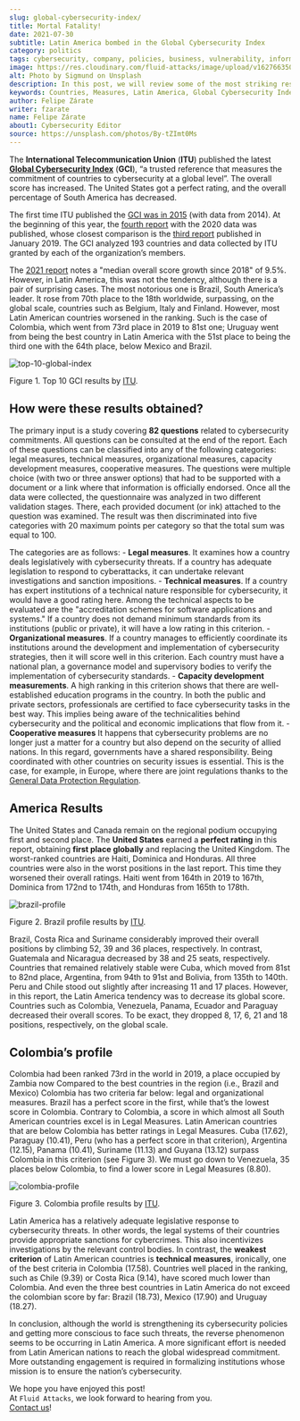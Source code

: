 ```yaml
---
slug: global-cybersecurity-index/
title: Mortal Fatality!
date: 2021-07-30
subtitle: Latin America bombed in the Global Cybersecurity Index
category: politics
tags: cybersecurity, company, policies, business, vulnerability, information
image: https://res.cloudinary.com/fluid-attacks/image/upload/v1627663508/blog/global-cybersecurity-index/cover-global-cybersecurity-index_bwb3ld.webp
alt: Photo by Sigmund on Unsplash
description: In this post, we will review some of the most striking results of the Global Cybersecurity Index. And we will see, particularly, where Latin America failed.
keywords: Countries, Measures, Latin America, Global Cybersecurity Index, Cybersecurity, Ethical Hacking, Pentesting
author: Felipe Zárate
writer: fzarate
name: Felipe Zárate
about1: Cybersecurity Editor
source: https://unsplash.com/photos/By-tZImt0Ms
---
```


The **International Telecommunication Union** (**ITU**) published the
latest [**Global Cybersecurity
Index**](https://www.itu.int/en/ITU-D/Cybersecurity/Pages/global-cybersecurity-index.aspx)
(**GCI**), “a trusted reference that measures the commitment of
countries to cybersecurity at a global level”. The overall score has
increased. The United States got a perfect rating, and the overall
percentage of South America has decreased.

The first time ITU published the [GCI was
in 2015](https://www.itu.int/pub/D-STR-SECU-2015) (with data from 2014).
At the beginning of this year, the [fourth
report](https://www.itu.int/epublications/publication/global-cybersecurity-index-2020/en/)
with the 2020 data was published, whose closest comparison is the [third
report](https://www.itu.int/dms_pub/itu-d/opb/str/D-STR-GCI.01-2018-PDF-E.pdf)
published in January 2019. The GCI analyzed 193 countries and data
collected by ITU granted by each of the organization’s members.

The [2021
report](https://www.itu.int/epublications/publication/global-cybersecurity-index-2020/en/)
notes a "median overall score growth since 2018" of 9.5%. However, in
Latin America, this was not the tendency, although there is a pair of
surprising cases. The most notorious one is Brazil, South America’s
leader. It rose from 70th place to the 18th worldwide, surpassing, on
the global scale, countries such as Belgium, Italy and Finland. However,
most Latin American countries worsened in the ranking. Such is the case
of Colombia, which went from 73rd place in 2019 to 81st one; Uruguay
went from being the best country in Latin America with the 51st place to
being the third one with the 64th place, below Mexico and Brazil.

<div class="imgblock">

![top-10-global-index](https://res.cloudinary.com/fluid-attacks/image/upload/v1627663502/blog/global-cybersecurity-index/top-10-global-ranking_c33eaf.webp)

<div class="title">

Figure 1. Top 10 GCI results by [ITU](https://www.itu.int/epublications/publication/global-cybersecurity-index-2020/en/).

</div>

</div>

## How were these results obtained?

The primary input is a study covering **82 questions** related to
cybersecurity commitments. All questions can be consulted at the end of
the report. Each of these questions can be classified into any of the
following categories: legal measures, technical measures, organizational
measures, capacity development measures, cooperative measures. The
questions were multiple choice (with two or three answer options) that
had to be supported with a document or a link where that information is
officially endorsed. Once all the data were collected, the questionnaire
was analyzed in two different validation stages. There, each provided
document (or ink) attached to the question was examined. The result was
then discriminated into five categories with 20 maximum points per
category so that the total sum was equal to 100.

The categories are as follows: - **Legal measures**. It examines how a
country deals legislatively with cybersecurity threats. If a country has
adequate legislation to respond to cyberattacks, it can undertake
relevant investigations and sanction impositions. - **Technical
measures**. If a country has expert institutions of a technical nature
responsible for cybersecurity, it would have a good rating here. Among
the technical aspects to be evaluated are the "accreditation schemes for
software applications and systems." If a country does not demand minimum
standards from its institutions (public or private), it will have a low
rating in this criterion. - **Organizational measures**. If a country
manages to efficiently coordinate its institutions around the
development and implementation of cybersecurity strategies, then it will
score well in this criterion. Each country must have a national plan, a
governance model and supervisory bodies to verify the implementation of
cybersecurity standards. - **Capacity development measurements**. A high
ranking in this criterion shows that there are well-established
education programs in the country. In both the public and private
sectors, professionals are certified to face cybersecurity tasks in the
best way. This implies being aware of the technicalities behind
cybersecurity and the political and economic implications that flow from
it. - **Cooperative measures** It happens that cybersecurity problems
are no longer just a matter for a country but also depend on the
security of allied nations. In this regard, governments have a shared
responsibility. Being coordinated with other countries on security
issues is essential. This is the case, for example, in Europe, where
there are joint regulations thanks to the [General Data Protection
Regulation](../gdpr-compliance/).

## America Results

The United States and Canada remain on the regional podium occupying
first and second place. The **United States** earned a **perfect
rating** in this report, obtaining **first place globally** and
replacing the United Kingdom. The worst-ranked countries are Haiti,
Dominica and Honduras. All three countries were also in the worst
positions in the last report. This time they worsened their overall
ratings. Haiti went from 164th in 2019 to 167th, Dominica from 172nd to
174th, and Honduras from 165th to 178th.

<div class="imgblock">

![brazil-profile](https://res.cloudinary.com/fluid-attacks/image/upload/v1627663578/blog/global-cybersecurity-index/brazil_l36yrn.webp)

<div class="title">

Figure 2. Brazil profile results by [ITU](https://www.itu.int/epublications/publication/global-cybersecurity-index-2020/en/).

</div>

</div>

Brazil, Costa Rica and Suriname considerably improved their overall
positions by climbing 52, 39 and 36 places, respectively. In contrast,
Guatemala and Nicaragua decreased by 38 and 25 seats, respectively.
Countries that remained relatively stable were Cuba, which moved from
81st to 82nd place, Argentina, from 94th to 91st and Bolivia, from 135th
to 140th. Peru and Chile stood out slightly after increasing 11 and 17
places. However, in this report, the Latin America tendency was to
decrease its global score. Countries such as Colombia, Venezuela,
Panama, Ecuador and Paraguay decreased their overall scores. To be
exact, they dropped 8, 17, 6, 21 and 18 positions, respectively, on the
global scale.

## Colombia’s profile

Colombia had been ranked 73rd in the world in 2019, a place occupied by
Zambia now Compared to the best countries in the region (i.e., Brazil
and Mexico) Colombia has two criteria far below: legal and
organizational measures. Brazil has a perfect score in the first, while
that’s the lowest score in Colombia. Contrary to Colombia, a score in
which almost all South American countries excel is in Legal Measures.
Latin American countries that are below Colombia has better ratings in
Legal Measures. Cuba (17.62), Paraguay (10.41), Peru (who has a perfect
score in that criterion), Argentina (12.15), Panama (10.41), Suriname
(11.13) and Guyana (13.12) surpass Colombia in this criterion (see
Figure 3). We must go down to Venezuela, 35 places below Colombia, to
find a lower score in Legal Measures (8.80).

<div class="imgblock">

![colombia-profile](https://res.cloudinary.com/fluid-attacks/image/upload/v1627663577/blog/global-cybersecurity-index/colombia_mdjqh7.webp)

<div class="title">

Figure 3. Colombia profile results by [ITU](https://www.itu.int/epublications/publication/global-cybersecurity-index-2020/en/).

</div>

</div>

Latin America has a relatively adequate legislative response to
cybersecurity threats. In other words, the legal systems of their
countries provide appropriate sanctions for cybercrimes. This also
incentivizes investigations by the relevant control bodies. In contrast,
the **weakest criterion** of Latin American countries is **technical
measures**, ironically, one of the best criteria in Colombia (17.58).
Countries well placed in the ranking, such as Chile (9.39) or Costa Rica
(9.14), have scored much lower than Colombia. And even the three best
countries in Latin America do not exceed the colombian score by far:
Brazil (18.73), Mexico (17.90) and Uruguay (18.27).

In conclusion, although the world is strengthening its cybersecurity
policies and getting more conscious to face such threats, the reverse
phenomenon seems to be occurring in Latin America. A more significant
effort is needed from Latin American nations to reach the global
widespread commitment. More outstanding engagement is required in
formalizing institutions whose mission is to ensure the nation’s
cybersecurity.

We hope you have enjoyed this post!\
At `Fluid Attacks`, we look forward to hearing from you.\
[Contact us](../../contact-us/)!
